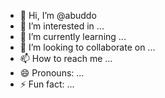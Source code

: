   - 👋 Hi, I’m @abuddo
- 👀 I’m interested in ...
- 🌱 I’m currently learning ...
- 💞️ I’m looking to collaborate on ...
- 📫 How to reach me ...
- 😄 Pronouns: ...
- ⚡ Fun fact: ...

<!---
abuddo/abuddo is a ✨ special ✨ repository because its `README.md` (this file) appears on your GitHub profile.
You can click the Preview link to take a look at your changes.
